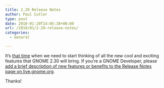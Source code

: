 ```yaml
---
title: 2.29 Release Notes
author: Paul Cutler
type: post
date: 2010-01-20T14:05:38+00:00
url: /2010/01/2-29-release-notes/
categories:
  - General

---
```

It&#8217;s [that time][1] when we need to start thinking of all the new cool and exciting features that GNOME 2.30 will bring. If you&#8217;re a GNOME Developer, please [add a brief description of new features or benefits to the Release Notes page on live.gnome.org][2].

Thanks!

 [1]: http://mail.gnome.org/archives/desktop-devel-list/2010-January/msg00073.html
 [2]: http://live.gnome.org/TwoPointTwentynine/ReleaseNotes